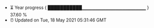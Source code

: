 - ⏳ Year progress { ███████████▁▁▁▁▁▁▁▁▁▁▁▁▁▁▁▁▁▁▁ } 37.60 %
- ⏰ Updated on Tue, 18 May 2021 05:31:46 GMT

